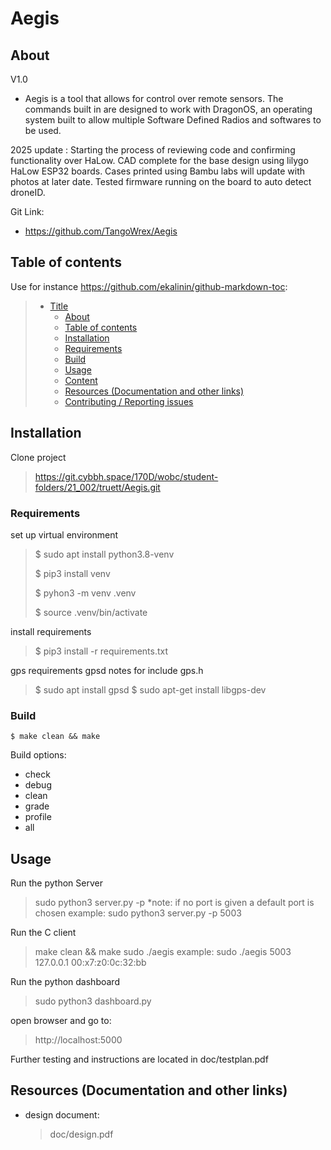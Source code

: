 # Aegis

## About
V1.0
* Aegis is a tool that allows for control over remote sensors. The commands built in are designed to work with DragonOS, an operating system built to allow multiple Software Defined Radios and softwares to be used. 

2025 update : Starting the process of reviewing code and confirming functionality over HaLow. CAD complete for the base design using lilygo HaLow ESP32 boards. Cases printed using Bambu labs will update with photos at later date. Tested firmware running on the board to auto detect droneID. 


Git Link:

* <https://github.com/TangoWrex/Aegis>

## Table of contents

Use for instance <https://github.com/ekalinin/github-markdown-toc>:

> * [Title](#Aegist)
>   * [About](#About)
>   * [Table of contents](#table-of-contents)
>   * [Installation](#installation)
>   * [Requirements](#requirements)
>   * [Build](#build)
>   * [Usage](#usage)
>   * [Content](#content)
>   * [Resources (Documentation and other links)](#resources-documentation-and-other-links)
>   * [Contributing / Reporting issues](#contributing--reporting-issues)

## Installation

Clone project
> https://git.cybbh.space/170D/wobc/student-folders/21_002/truett/Aegis.git

### Requirements


set up virtual environment
> $ sudo apt install python3.8-venv
> 
> $ pip3 install venv
> 
> $ pyhon3 -m venv .venv
> 
> $ source .venv/bin/activate

install requirements
> $ pip3 install  -r requirements.txt


gps requirements
gpsd notes
for include gps.h
>    $ sudo apt install gpsd
>    $ sudo apt-get install libgps-dev 

### Build

    $ make clean && make

Build options:

* check 
* debug 
* clean 
* grade 
* profile 
* all
## Usage

Run the python Server
> sudo python3 server.py -p <port>
> *note: if no port is given a default port is chosen 
> example: sudo python3 server.py -p 5003

Run the C client
> make clean && make
> sudo ./aegis <port> <ip> <mac-or-name>
> example: sudo ./aegis  5003  127.0.0.1  00:x7:z0:0c:32:bb

Run the python dashboard
> sudo python3 dashboard.py

open browser and go to:
> http://localhost:5000



Further testing and instructions are located in doc/testplan.pdf







## Resources (Documentation and other links)

* design document:
    >doc/design.pdf

